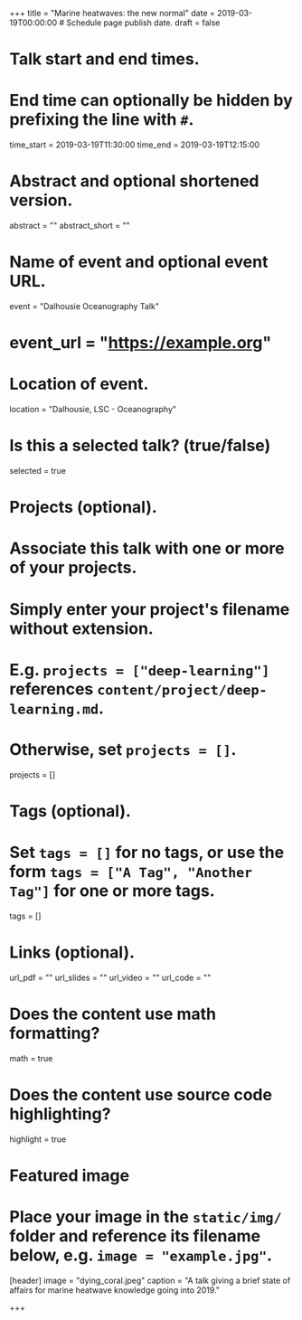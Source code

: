 +++
title = "Marine heatwaves: the new normal"
date = 2019-03-19T00:00:00  # Schedule page publish date.
draft = false

# Talk start and end times.
#   End time can optionally be hidden by prefixing the line with `#`.
time_start = 2019-03-19T11:30:00
time_end = 2019-03-19T12:15:00

# Abstract and optional shortened version.
abstract = ""
abstract_short = ""

# Name of event and optional event URL.
event = "Dalhousie Oceanography Talk"
# event_url = "https://example.org"

# Location of event.
location = "Dalhousie, LSC - Oceanography"

# Is this a selected talk? (true/false)
selected = true

# Projects (optional).
#   Associate this talk with one or more of your projects.
#   Simply enter your project's filename without extension.
#   E.g. `projects = ["deep-learning"]` references `content/project/deep-learning.md`.
#   Otherwise, set `projects = []`.
projects = []

# Tags (optional).
#   Set `tags = []` for no tags, or use the form `tags = ["A Tag", "Another Tag"]` for one or more tags.
tags = []

# Links (optional).
url_pdf = ""
url_slides = ""
url_video = ""
url_code = ""

# Does the content use math formatting?
math = true

# Does the content use source code highlighting?
highlight = true

# Featured image
# Place your image in the `static/img/` folder and reference its filename below, e.g. `image = "example.jpg"`.
[header]
image = "dying_coral.jpeg"
caption = "A talk giving a brief state of affairs for marine heatwave knowledge going into 2019."

+++

